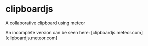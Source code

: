 clipboardjs
===========

A collaborative clipboard using meteor

An incomplete version can be seen here: [clipboardjs.meteor.com][clipboardjs.meteor.com]